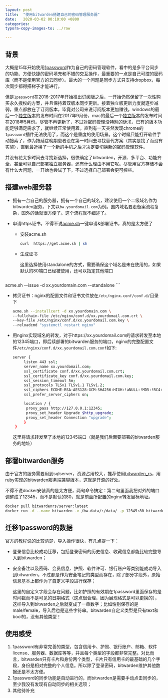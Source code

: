 ```yaml
---
layout: post
title:  "使用bitwarden搭建自己的密码管理服务器"
date:   2020-03-02 00:10:00 +0800
categories: 
typora-copy-images-to: ../raw

---
```


## 背景

大概是15年开始使用[1password](https://1password.com/)作为自己的密码管理软件，看中的是多平台同步的功能、方便快捷的密码填充和不错的交互操作，最重要的一点是自己可控的密码库（而不是使用官方的云同步）。最大的一个问题是同步方式只支持dropbox，每次同步都得搭梯子才能进行。

但是`1password`在2016-2017年开始推出订阅版之后，一开始仍然保留了一次性购买永久授权的方案，并且保持着双版本同步更新。接着独立版更新力度就逐步减弱，重点都放在了订阅版本，毕竟对公司来说订阅版本更加赚钱。windows的最后一个[独立版本](https://app-updates.agilebits.com/product_history/OPW4)的发布时间在2017年9月份，mac的最后一个[独立版本](https://app-updates.agilebits.com/product_history/OPM4)的发布时间在2018年5月份。尽管不再更新了，不过对密码管理没特别的诉求，已有的版本功能足够满足需求了，就继续正常使用着。直到有一天突然发现chrome的`1password`插件无法使用了，而这个是重度的使用场景。这个时候只能打开软件手动搜索了，作为拖延症晚期患者没在第一时间去寻找替代方案（其实是找了而没有实施），直到最近换了一个新的手机之后才决定要切换新的密码管理软件。

并没有花太多时间去寻找新选择，很快确定了bitwarden，开源、多平台、功能齐全，甚至可以自己部署独立服务器，还有什么理由不用它呢。尽管用官方存储不会有什么大问题，一开始也尝试了下，不过选择自己部署会更可控些。

## 搭建web服务器

- 拥有一台自己的服务器，拥有一个自己的域名，建议使用一个二级域名作为bitwarden服务，下文以`bw.yourdomail.com`为例。国内域名要走备案流程复杂，国外的话就很方便了。这个流程就不细述了。

- 申请https证书，不得不说[acme.sh](https://github.com/acmesh-official/acme.sh)一键申请&部署证书，真的是太方便了

  - 安装acme.sh

  	```bash
  	curl  https://get.acme.sh | sh
  	```

  - 生成证书

    这里选择使用standalone的方式，需要确保这个域名是未在使用的，如果默认的80端口已经被使用，还可以指定其他端口
    
    ```bash
acme.sh  --issue -d xx.yourdomain.com --standalone
    ```
    
  - 拷贝证书：nginx的配置文件和证书文件放在`/etc/nginx.conf/conf.d/`目录下
  
    ```bash
    acme.sh --installcert -d xx.yourdomain.com \
    --fullchain-file /etc/nginx/conf.d/xx.yourdomail.com.crt \
    --key-file /etc/nginx/conf.d/xx.yourdomail.com.key \
    --reloadcmd "systemctl restart nginx"
    ```
  
- 用nginx实现域名的转发，对于https://xx.yourdomail.com的请求转发至本地的12345端口，即后续部署的bitwarden服务的端口，nginx的完整配置文件`/etc/nginx/conf.d/xx.yourdomail.com.conf`如下:

  ```bash
  server {
       listen 443 ssl;
       server_name xx.yourdomail.com;
       ssl_certificate conf.d/xx.yourdomail.com.crt;
       ssl_certificate_key conf.d/xx.yourdomail.com.key;
       ssl_session_timeout 5m;
       ssl_protocols TLSv1 TLSv1.1 TLSv1.2;
       ssl_ciphers ECDHE-RSA-AES128-GCM-SHA256:HIGH:!aNULL:!MD5:!RC4:!DHE;
       ssl_prefer_server_ciphers on;
  
       location / {
      	proxy_pass http://127.0.0.1:12345;
      	proxy_set_header Upgrade $http_upgrade;
      	proxy_set_header Connection "upgrade";
       }
   }
  ```

  这里将请求转发至了本地的12345端口（就是我们后面要部署的bitwarden服务的地址）

##  部署bitwarden服务

由于官方的服务需要用到sqlserver，资源占用较大，推荐使用[bitwarden_rs](https://github.com/dani-garcia/bitwarden_rs)，用ruby实现的bitwarden服务端兼容版本，这就是开源的好处。

不得不说docker安装真的是太方便，两句命令搞定：第二句里面我把对外的端口调整成了12345，而不是默认的80，就是前面所配置的nginx转发目标地址。

```bash
docker pull bitwardenrs/server:latest
docker run -d --name bitwarden -v /bw-data/:/data/ -p 12345:80 bitwardenrs/server:latest
```

## 迁移1password的数据

官方的[教程](https://help.bitwarden.com/article/import-from-1password/)说的比较清楚，导入操作很快，有几点提一下：

- 登录信息比较成功迁移，包括登录密码的历史信息、收藏信息都能比较完整导入到bitwarden；

- 安全备注以及密码、会员信息、护照、软件许可、银行账户等类别能成功导入到bitwarden，不过都是作为安全笔记的类型而存在，除了部分字段外，原始信息基本上都作为了自定义字段进行保存；

  这里的自定义字段会存在问题，比如护照的有效期在1password里面保存的是时间戳而不是可见的日期格式（这点很合理，因为展现格式是可以更换的），这样导入到bitwarden之后就变成了一串数字；比如性别保存的是male/female，导入后也是这些字符串。bitwarden自定义类型是只有text和bool的，没有其他类型！

## 使用感受

1. 1password有非常完善的类型，包含信用卡、护照、银行账户、邮箱、软件license、服务器、数据库等等，并且每个类型的字段都非常完整。对比而言，bitwarden只有卡片和身份两个类型，卡片只有信用卡的最基础的几个字段，身份是相对完整的个人信息。所以除了登录密码，bitwarden维护其他数据还是不太方便。
2. 1password的同步功能是自动进行的，而bitwarden是需要手动点击同步的，至少我没有发现有自动同步的相关选项；
3. 其他待补充